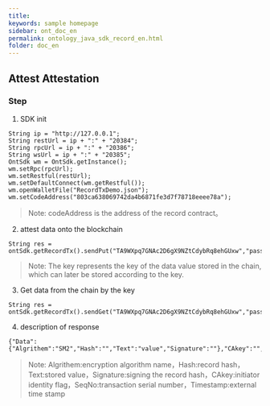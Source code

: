 ```yaml
---
title: 
keywords: sample homepage
sidebar: ont_doc_en
permalink: ontology_java_sdk_record_en.html
folder: doc_en
---
```




## Attest Attestation

### Step


1. SDK init


```
String ip = "http://127.0.0.1";
String restUrl = ip + ":" + "20384";
String rpcUrl = ip + ":" + "20386";
String wsUrl = ip + ":" + "20385";
OntSdk wm = OntSdk.getInstance();
wm.setRpc(rpcUrl);
wm.setRestful(restUrl);
wm.setDefaultConnect(wm.getRestful());
wm.openWalletFile("RecordTxDemo.json");
wm.setCodeAddress("803ca638069742da4b6871fe3d7f78718eeee78a");
```

> Note: codeAddress is the address of the record contract。


2. attest data onto the blockchain


```
String res = ontSdk.getRecordTx().sendPut("TA9WXpq7GNAc2D6gX9NZtCdybRq8ehGUxw","passwordtest","key","value");
```

> Note: The key represents the key of the data value stored in the chain, which can later be stored according to the key.


3. Get data from the chain by the key


```
String res = ontSdk.getRecordTx().sendGet("TA9WXpq7GNAc2D6gX9NZtCdybRq8ehGUxw","passwordtest","key");
```


4. description of response 


```
{"Data":{"Algrithem":"SM2","Hash":"","Text":"value","Signature":""},"CAkey":"","SeqNo":"","Timestamp":0}
```
> Note: Algrithem:encryption algorithm name，Hash:record hash，Text:stored value，Signature:signing the record hash，CAkey:initiator identity flag，SeqNo:transaction serial number，Timestamp:external time stamp